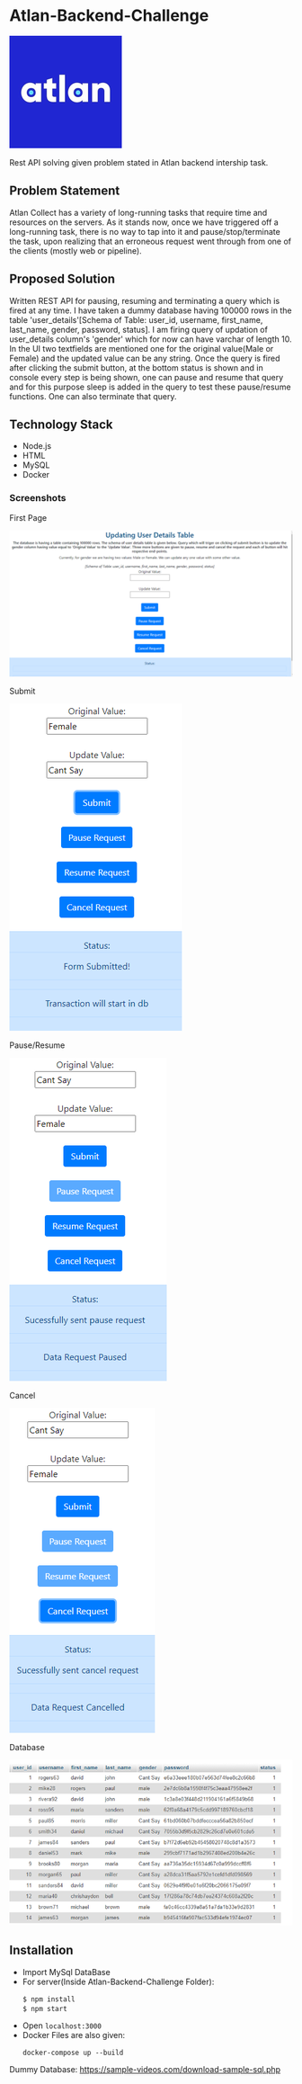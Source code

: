 # Atlan-Backend-Challenge
[![N|Solid](https://github.com/Pragya007/Atlan-Backend-Challenge/blob/master/Screenshots/atlan-squarelogo.png)]()

Rest API solving given problem stated in Atlan backend intership task.

## Problem Statement
Atlan Collect has a variety of long-running tasks that require time and resources on the servers. As it stands now, once we have triggered off a long-running task, there is no way to tap into it and pause/stop/terminate the task, upon realizing that an erroneous request went through from one of the clients (mostly web or pipeline).

## Proposed Solution
Written REST API for pausing, resuming and terminating a query which is fired at any time.
I have taken a dummy database having 100000 rows in the table 'user_details'[Schema of Table: user_id, username, first_name, last_name, gender, password, status]. I am firing query of updation of user_details column's 'gender' which for now can have varchar of length 10. In the UI two textfields are mentioned one for the original value(Male or Female) and the updated value can be any string.
Once the query is fired after clicking the submit button, at the bottom status is shown and in console every step is being shown, one can pause and resume that query and for this purpose sleep is added in the query to test these pause/resume functions. One can also terminate that query.

## Technology Stack
* Node.js
* HTML
* MySQL
* Docker

### Screenshots

First Page

<img src="https://github.com/Pragya007/Atlan-Backend-Challenge/blob/master/Screenshots/Front%20Page.PNG" >

Submit

<img src="https://github.com/Pragya007/Atlan-Backend-Challenge/blob/master/Screenshots/Submit.PNG">

Pause/Resume

<img src="https://github.com/Pragya007/Atlan-Backend-Challenge/blob/master/Screenshots/Pause_Resume.PNG" >

Cancel

<img src="https://github.com/Pragya007/Atlan-Backend-Challenge/blob/master/Screenshots/Cancel.PNG">

Database

<img src="https://github.com/Pragya007/Atlan-Backend-Challenge/blob/master/Screenshots/DB1.PNG" >


## Installation
* Import MySql DataBase
* For server(Inside Atlan-Backend-Challenge Folder): 
    ```sh
    $ npm install
    $ npm start
    ```
 * Open ``localhost:3000``
 * Docker Files are also given:
    ```
    docker-compose up --build
    ```


Dummy Database: https://sample-videos.com/download-sample-sql.php
